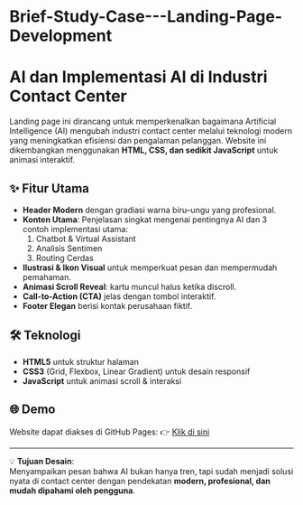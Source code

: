 # Brief-Study-Case---Landing-Page-Development
# AI dan Implementasi AI di Industri Contact Center

Landing page ini dirancang untuk memperkenalkan bagaimana Artificial Intelligence (AI) 
mengubah industri contact center melalui teknologi modern yang meningkatkan efisiensi 
dan pengalaman pelanggan. Website ini dikembangkan menggunakan **HTML, CSS, dan sedikit JavaScript** 
untuk animasi interaktif.

## ✨ Fitur Utama
- **Header Modern** dengan gradiasi warna biru–ungu yang profesional.
- **Konten Utama**: Penjelasan singkat mengenai pentingnya AI dan 3 contoh implementasi utama:
  1. Chatbot & Virtual Assistant
  2. Analisis Sentimen
  3. Routing Cerdas
- **Ilustrasi & Ikon Visual** untuk memperkuat pesan dan mempermudah pemahaman.
- **Animasi Scroll Reveal**: kartu muncul halus ketika discroll.
- **Call-to-Action (CTA)** jelas dengan tombol interaktif.
- **Footer Elegan** berisi kontak perusahaan fiktif.

## 🛠️ Teknologi
- **HTML5** untuk struktur halaman
- **CSS3** (Grid, Flexbox, Linear Gradient) untuk desain responsif
- **JavaScript** untuk animasi scroll & interaksi

## 🌐 Demo
Website dapat diakses di GitHub Pages:
👉 [Klik di sini]([https://username.github.io/ai-contact-center-landingpage](https://mukhbit97.github.io/Brief-Study-Case---Landing-Page-Development/))

---

💡 **Tujuan Desain**:  
Menyampaikan pesan bahwa AI bukan hanya tren, tapi sudah menjadi solusi nyata di contact center 
dengan pendekatan **modern, profesional, dan mudah dipahami oleh pengguna**.
